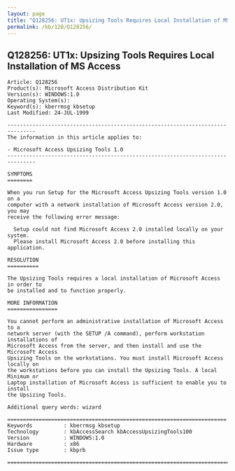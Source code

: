 ```yaml
---
layout: page
title: "Q128256: UT1x: Upsizing Tools Requires Local Installation of MS Access"
permalink: /kb/128/Q128256/
---
```


## Q128256: UT1x: Upsizing Tools Requires Local Installation of MS Access

	Article: Q128256
	Product(s): Microsoft Access Distribution Kit
	Version(s): WINDOWS:1.0
	Operating System(s): 
	Keyword(s): kberrmsg kbsetup
	Last Modified: 24-JUL-1999
	
	-------------------------------------------------------------------------------
	The information in this article applies to:
	
	- Microsoft Access Upsizing Tools 1.0 
	-------------------------------------------------------------------------------
	
	SYMPTOMS
	========
	
	When you run Setup for the Microsoft Access Upsizing Tools version 1.0 on a
	computer with a network installation of Microsoft Access version 2.0, you may
	receive the following error message:
	
	  Setup could not find Microsoft Access 2.0 installed locally on your system.
	  Please install Microsoft Access 2.0 before installing this application.
	
	RESOLUTION
	==========
	
	The Upsizing Tools requires a local installation of Microsoft Access in order to
	be installed and to function properly.
	
	MORE INFORMATION
	================
	
	You cannot perform an administrative installation of Microsoft Access to a
	network server (with the SETUP /A command), perform workstation installations of
	Microsoft Access from the server, and then install and use the Microsoft Access
	Upsizing Tools on the workstations. You must install Microsoft Access locally on
	the workstations before you can install the Upsizing Tools. A local Minimum or
	Laptop installation of Microsoft Access is sufficient to enable you to install
	the Upsizing Tools.
	
	Additional query words: wizard
	
	======================================================================
	Keywords          : kberrmsg kbsetup 
	Technology        : kbAccessSearch kbAccessUpsizingTools100
	Version           : WINDOWS:1.0
	Hardware          : x86
	Issue type        : kbprb
	
	=============================================================================
	

